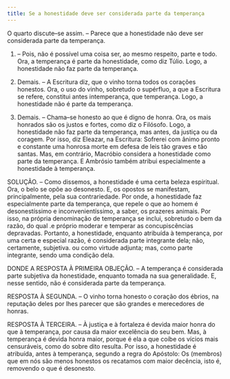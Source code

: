 ```yaml
---
title: Se a honestidade deve ser considerada parte da temperança
---
```


O quarto discute–se assim. – Parece que a honestidade não deve ser considerada parte da temperança.  

1. – Pois, não é possível uma coisa ser, ao mesmo respeito, parte e todo. Ora, a temperança é parte da honestidade, como diz Túlio. Logo, a honestidade não faz parte da temperança.  

2. Demais. – A Escritura diz, que o vinho torna todos os corações honestos. Ora, o uso do vinho, sobretudo o supérfluo, a que a Escritura se refere, constitui antes intemperança, que temperança. Logo, a honestidade não é parte da temperança.  

3. Demais. – Chama–se honesto ao que é digno de honra. Ora, os mais honrados são os justos e fortes, como diz o Filósofo. Logo, a honestidade não faz parte da temperança, mas antes, da justiça ou da coragem. Por isso, diz Eleazar, na Escritura: Sofrerei com ânimo pronto e constante uma honrosa morte em defesa de leis tão graves e tão santas.  Mas, em contrário, Macróbio considera a honestidade como parte da temperança. E Ambrósio também atribui especialmente a honestidade à temperança.  

SOLUÇÃO. – Como dissemos, a honestidade é uma certa beleza espiritual. Ora, o belo se opõe ao desonesto. E, os opostos se manifestam, principalmente, pela sua contrariedade. Por onde, a honestidade faz especialmente parte da temperança, que repele o que ao homem é desonestíssimo e inconvenientíssimo, a saber, os prazeres animais. Por isso, na própria denominação de temperança se inclui, sobretudo o bem da razão, do qual .e próprio moderar e temperar as concupiscências depravadas. Portanto, a honestidade, enquanto atribuída à temperança, por uma certa e especial razão, é considerada parte integrante dela; não, certamente, subjetiva. ou como virtude adjunta; mas, como parte integrante, sendo uma condição dela.  

DONDE A RESPOSTA À PRIMEIRA OBJEÇÃO. – A temperança é considerada parte subjetiva da honestidade, enquanto tomada na sua generalidade. E, nesse sentido, não é considerada parte da temperança.  

RESPOSTA À SEGUNDA. – O vinho torna honesto o coração dos ébrios, na reputação deles por lhes parecer que são grandes e merecedores de honras.  

RESPOSTA À TERCEIRA. – À justiça e à fortaleza é devida maior honra do que à temperança, por causa da maior excelência do seu bem. Mas, à temperança é devida honra maior, porque é ela a que coíbe os vícios mais censuráveis, como do sobre dito resulta. Por isso, a honestidade é atribuída, antes à temperança, segundo a regra do Apóstolo: Os (membros) que em nós são menos honestos os recatamos com maior decência, isto é, removendo o que é desonesto.